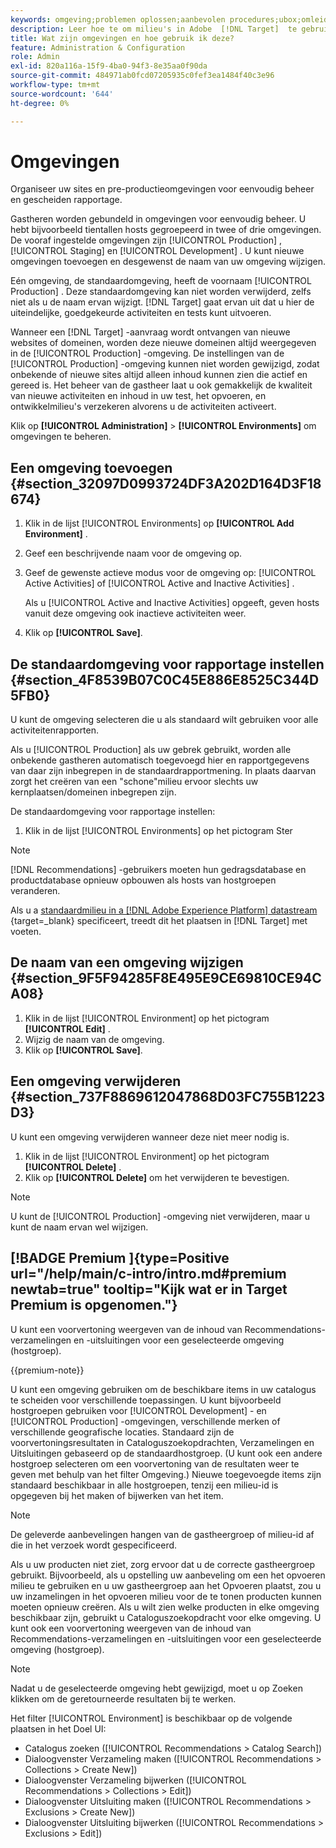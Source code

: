 ```yaml
---
keywords: omgeving;problemen oplossen;aanbevolen procedures;ubox;omleiding;omleiding;whitelist;blacklist;lijst van gewezen personen;lijst van gewenste personen
description: Leer hoe te om milieu's in Adobe  [!DNL Target]  te gebruiken om uw plaatsen en pre-productiemilieu's voor gemakkelijk beheer en gescheiden rapportering te organiseren.
title: Wat zijn omgevingen en hoe gebruik ik deze?
feature: Administration & Configuration
role: Admin
exl-id: 820a116a-15f9-4ba0-94f3-8e35aa0f90da
source-git-commit: 484971ab0fcd07205935c0fef3ea1484f40c3e96
workflow-type: tm+mt
source-wordcount: '644'
ht-degree: 0%

---
```


# Omgevingen

Organiseer uw sites en pre-productieomgevingen voor eenvoudig beheer en gescheiden rapportage.

Gastheren worden gebundeld in omgevingen voor eenvoudig beheer. U hebt bijvoorbeeld tientallen hosts gegroepeerd in twee of drie omgevingen. De vooraf ingestelde omgevingen zijn [!UICONTROL Production] , [!UICONTROL Staging] en [!UICONTROL Development] . U kunt nieuwe omgevingen toevoegen en desgewenst de naam van uw omgeving wijzigen.

Eén omgeving, de standaardomgeving, heeft de voornaam [!UICONTROL Production] . Deze standaardomgeving kan niet worden verwijderd, zelfs niet als u de naam ervan wijzigt. [!DNL Target] gaat ervan uit dat u hier de uiteindelijke, goedgekeurde activiteiten en tests kunt uitvoeren.

Wanneer een [!DNL Target] -aanvraag wordt ontvangen van nieuwe websites of domeinen, worden deze nieuwe domeinen altijd weergegeven in de [!UICONTROL Production] -omgeving. De instellingen van de [!UICONTROL Production] -omgeving kunnen niet worden gewijzigd, zodat onbekende of nieuwe sites altijd alleen inhoud kunnen zien die actief en gereed is. Het beheer van de gastheer laat u ook gemakkelijk de kwaliteit van nieuwe activiteiten en inhoud in uw test, het opvoeren, en ontwikkelmilieu&#39;s verzekeren alvorens u de activiteiten activeert.

Klik op **[!UICONTROL Administration]** > **[!UICONTROL Environments]** om omgevingen te beheren.

## Een omgeving toevoegen {#section_32097D0993724DF3A202D164D3F18674}

1. Klik in de lijst [!UICONTROL Environments] op **[!UICONTROL Add Environment]** .
1. Geef een beschrijvende naam voor de omgeving op.
1. Geef de gewenste actieve modus voor de omgeving op: [!UICONTROL Active Activities] of [!UICONTROL Active and Inactive Activities] .

   Als u [!UICONTROL Active and Inactive Activities] opgeeft, geven hosts vanuit deze omgeving ook inactieve activiteiten weer.

1. Klik op **[!UICONTROL Save]**.

## De standaardomgeving voor rapportage instellen {#section_4F8539B07C0C45E886E8525C344D5FB0}

U kunt de omgeving selecteren die u als standaard wilt gebruiken voor alle activiteitenrapporten.

Als u [!UICONTROL Production] als uw gebrek gebruikt, worden alle onbekende gastheren automatisch toegevoegd hier en rapportgegevens van daar zijn inbegrepen in de standaardrapportmening. In plaats daarvan zorgt het creëren van een &quot;schone&quot;milieu ervoor slechts uw kernplaatsen/domeinen inbegrepen zijn.

De standaardomgeving voor rapportage instellen:

1. Klik in de lijst [!UICONTROL Environments] op het pictogram Ster

>[!NOTE]
>
>[!DNL Recommendations] -gebruikers moeten hun gedragsdatabase en productdatabase opnieuw opbouwen als hosts van hostgroepen veranderen.
>
>Als u a [ standaardmilieu in a  [!DNL Adobe Experience Platform]  datastream ](https://experienceleague.adobe.com/docs/experience-platform/datastreams/configure.html?lang=en#target) {target=_blank} specificeert, treedt dit het plaatsen in [!DNL Target] met voeten.

## De naam van een omgeving wijzigen {#section_9F5F94285F8E495E9CE69810CE94CA08}

1. Klik in de lijst [!UICONTROL Environment] op het pictogram **[!UICONTROL Edit]** .
1. Wijzig de naam van de omgeving.
1. Klik op **[!UICONTROL Save]**.

## Een omgeving verwijderen {#section_737F8869612047868D03FC755B1223D3}

U kunt een omgeving verwijderen wanneer deze niet meer nodig is.

1. Klik in de lijst [!UICONTROL Environment] op het pictogram **[!UICONTROL Delete]** .
1. Klik op **[!UICONTROL Delete]** om het verwijderen te bevestigen.

>[!NOTE]
>
>U kunt de [!UICONTROL Production] -omgeving niet verwijderen, maar u kunt de naam ervan wel wijzigen.

## [!BADGE  Premium ]{type=Positive url="/help/main/c-intro/intro.md#premium newtab=true" tooltip="Kijk wat er in Target Premium is opgenomen."}

U kunt een voorvertoning weergeven van de inhoud van Recommendations-verzamelingen en -uitsluitingen voor een geselecteerde omgeving (hostgroep).

{{premium-note}}

U kunt een omgeving gebruiken om de beschikbare items in uw catalogus te scheiden voor verschillende toepassingen. U kunt bijvoorbeeld hostgroepen gebruiken voor [!UICONTROL Development] - en [!UICONTROL Production] -omgevingen, verschillende merken of verschillende geografische locaties. Standaard zijn de voorvertoningsresultaten in Cataloguszoekopdrachten, Verzamelingen en Uitsluitingen gebaseerd op de standaardhostgroep. (U kunt ook een andere hostgroep selecteren om een voorvertoning van de resultaten weer te geven met behulp van het filter Omgeving.) Nieuwe toegevoegde items zijn standaard beschikbaar in alle hostgroepen, tenzij een milieu-id is opgegeven bij het maken of bijwerken van het item.

>[!NOTE]
>
>De geleverde aanbevelingen hangen van de gastheergroep of milieu-id af die in het verzoek wordt gespecificeerd.


Als u uw producten niet ziet, zorg ervoor dat u de correcte gastheergroep gebruikt. Bijvoorbeeld, als u opstelling uw aanbeveling om een het opvoeren milieu te gebruiken en u uw gastheergroep aan het Opvoeren plaatst, zou u uw inzamelingen in het opvoeren milieu voor de te tonen producten kunnen moeten opnieuw creëren. Als u wilt zien welke producten in elke omgeving beschikbaar zijn, gebruikt u Cataloguszoekopdracht voor elke omgeving. U kunt ook een voorvertoning weergeven van de inhoud van Recommendations-verzamelingen en -uitsluitingen voor een geselecteerde omgeving (hostgroep).

>[!NOTE]
>Nadat u de geselecteerde omgeving hebt gewijzigd, moet u op Zoeken klikken om de geretourneerde resultaten bij te werken.

Het filter [!UICONTROL Environment] is beschikbaar op de volgende plaatsen in het Doel UI:

* Catalogus zoeken ([!UICONTROL Recommendations > Catalog Search])
* Dialoogvenster Verzameling maken ([!UICONTROL Recommendations > Collections > Create New])
* Dialoogvenster Verzameling bijwerken ([!UICONTROL Recommendations > Collections > Edit])
* Dialoogvenster Uitsluiting maken ([!UICONTROL Recommendations > Exclusions > Create New])
* Dialoogvenster Uitsluiting bijwerken ([!UICONTROL Recommendations > Exclusions > Edit])
